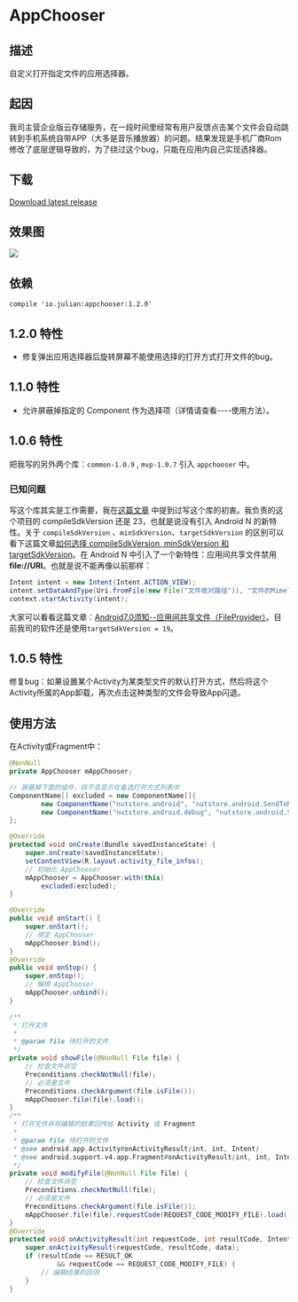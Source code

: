 # AppChooser
## 描述
自定义打开指定文件的应用选择器。
## 起因
我司主营企业版云存储服务，在一段时间里经常有用户反馈点击某个文件会自动跳转到手机系统自带APP（大多是音乐播放器）的问题。结果发现是手机厂商Rom修改了底层逻辑导致的，为了绕过这个bug，只能在应用内自己实现选择器。

## 下载
[Download latest release](https://github.com/JulianAndroid/AppChooser/releases/tag/v1.1.1)

## 效果图

![](screenshots/Gif_20170624_154149.gif)

## 依赖

`compile 'io.julian:appchooser:1.2.0'`

## 1.2.0 特性
- 修复弹出应用选择器后旋转屏幕不能使用选择的打开方式打开文件的bug。

## 1.1.0 特性

- 允许屏蔽掉指定的 Component 作为选择项（详情请查看----使用方法）。

## 1.0.6 特性

把我写的另外两个库：`common-1.0.9` , `mvp-1.0.7` 引入 `appchooser` 中。

### 已知问题

写这个库其实是工作需要，我在[这篇文章](http://www.jianshu.com/p/3f65576f89b7) 中提到过写这个库的初衷。我负责的这个项目的 compileSdkVersion 还是 23，也就是说没有引入 Android N 的新特性。关于 `compileSdkVersion` 、`minSdkVersion`、`targetSdkVersion` 的区别可以看下这篇文章[如何选择 compileSdkVersion, minSdkVersion 和 targetSdkVersion](http://www.jcodecraeer.com/a/anzhuokaifa/androidkaifa/2016/0110/3854.html)。在 Android N 中引入了一个新特性：应用间共享文件禁用 **file://URI**。也就是说不能再像以前那样：

```java
Intent intent = new Intent(Intent.ACTION_VIEW);
intent.setDataAndType(Uri.fromFile(new File("文件绝对路径")), "文件的MimeType");
context.startActivity(intent);
```

大家可以看看这篇文章：[Android7.0须知--应用间共享文件（FileProvider）](http://www.jianshu.com/p/3f9e3fc38eae)。目前我司的软件还是使用`targetSdkVersion = 19`。

## 1.0.5 特性

修复bug：如果设置某个Activity为某类型文件的默认打开方式，然后将这个Activity所属的App卸载，再次点击这种类型的文件会导致App闪退。

## 使用方法

在Activity或Fragment中：

```java
@NonNull
private AppChooser mAppChooser;

// 屏蔽掉下面的组件，将不会显示在备选打开方式列表中
ComponentName[] excluded = new ComponentName[]{
        new ComponentName("nutstore.android", "nutstore.android.SendToNutstoreIndex"),
        new ComponentName("nutstore.android.debug", "nutstore.android.SendToNutstoreIndex"),
};

@Override
protected void onCreate(Bundle savedInstanceState) {
    super.onCreate(savedInstanceState);
    setContentView(R.layout.activity_file_infos);
  	// 初始化 AppChooser
    mAppChooser = AppChooser.with(this)
    	excluded(excluded); 
}

@Override
public void onStart() {
    super.onStart();
  	// 绑定 AppChooser
    mAppChooser.bind();
}
@Override
public void onStop() {
    super.onStop();
   	// 解绑 AppChooser
    mAppChooser.unbind();
}

/**
 * 打开文件
 *
 * @param file 待打开的文件
 */
private void showFile(@NonNull File file) {
    // 检查文件非空
    Preconditions.checkNotNull(file);
    // 必须是文件
    Preconditions.checkArgument(file.isFile());
    mAppChooser.file(file).load();
}
/**
 * 打开文件并将编辑的结果回传给 Activity 或 Fragment
 *
 * @param file 待打开的文件
 * @see android.app.Activity#onActivityResult(int, int, Intent)
 * @see android.support.v4.app.Fragment#onActivityResult(int, int, Intent)
 */
private void modifyFile(@NonNull File file) {
    // 检查文件非空
    Preconditions.checkNotNull(file);
    // 必须是文件
    Preconditions.checkArgument(file.isFile());
    mAppChooser.file(file).requestCode(REQUEST_CODE_MODIFY_FILE).load();
}
@Override
protected void onActivityResult(int requestCode, int resultCode, Intent data) {
    super.onActivityResult(requestCode, resultCode, data);
    if (resultCode == RESULT_OK
            && requestCode == REQUEST_CODE_MODIFY_FILE) {
        // 编辑结果的回调
    }
}
```
